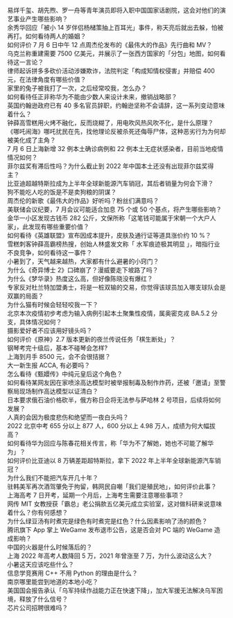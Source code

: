 易烊千玺、胡先煦、罗一舟等青年演员即将入职中国国家话剧院，这会对他们的演艺事业产生哪些影响？  
余秀华回应「被小 14 岁伴侣杨槠策抽上百耳光」事件，称天亮后就出去躲，怕被再打。如何看待两人的婚姻？  
如何评价 7 月 6 日中午 12 点周杰伦发布的《最伟大的作品》先行曲和 MV？  
乌克兰称重建需要 7500 亿美元，并展示了一张西方国家的「分包」地图，如何看待这一言论？  
律师起诉拼多多砍价活动涉嫌欺诈，法院判定「构成知情权侵害」并赔偿 400 元，在法律角度有哪些价值？  
家里的兔子被我打了一次，之后经常咬我，怎么办？  
如何看待任正非称华为不能由少数人来设计未来，撤销战略部？  
英国约翰逊政府已有 40 多名官员辞职，约翰逊坚称不会请辞，这一系列变动意味着什么？  
钟薛高雪糕用火烤不融化，反而烧糊了，用电吹风热风吹不化，是什么原理？  
《哪吒闹海》哪吒扰民在先，找他理论反被杀死还侮辱尸体，这种恶劣行为为何却被美化成了主角？  
7 月 6 日上海新增 32 例本土确诊病例和 22 例本土无症状感染者，目前当地疫情情况如何？  
菲尔兹奖有滞后性吗？为什么截止到 2022 年中国本土还没有出现菲尔兹奖得主？  
比亚迪超越特斯拉成为上半年全球新能源汽车销冠，其后者销量为何会下滑？  
狗不能吃人吃的饭是不是卖狗粮的阴谋？  
周杰伦的新歌《最伟大的作品》好听吗？粉丝们满意吗？  
美联储会议纪要，7 月会议可能适合加息 75 个或 50 个基点，将产生哪些影响？  
金华一小区发现古钱币 282 公斤，文保所称「这笔钱可能属于宋朝一个大户人家」，此发现有哪些重要价值？  
如何看待《英雄联盟》宣布因成本提升，皮肤及通行证等道具涨价约 10 %？  
雪糕刺客钟薛高霸榜热搜，创始人林盛发文称「 水军痕迹极其明显 」，暗指行业不良竞争，如何看待这一事件？  
小暑到了，天气越来越热，大家都有什么避暑的小窍门？  
为什么《奇异博士 2》口碑崩了？漫威要走下坡路了吗？  
为什么《梦华录》热度这么高，但好像陈晓没有爆红？  
专家反对杜兰特加盟勇士，将是一桩双输的交易，你觉得该球员加入哪支球队会是双赢的局面？  
为什么猫有时候会轻轻咬我一下？  
北京本次疫情初步考虑为输入病例引起本土聚集性疫情，属奥密克戎 BA.5.2 分支，具体情况如何？  
摄影爱好者不应该用好镜头吗？  
如何评价《原神》2.7 版本更新的夜兰传说任务「棋生断处」？  
钢琴考完十级后，基本不碰琴会怎样?  
上海到月手 8500 元，会不会很拮据？  
大一新生报 ACCA, 有必要吗？  
怎么看待《甄嬛传》中纯元皇后这个角色？  
如何看待某网友因在家喷涂高达模型时被举报制毒及制作炸药，还被「邀请」至警察局现场制作高达模型以证清白？  
日本要求俄石油价格砍半，俄方称日企将无法参与萨哈林 2 号项目，后续将如何发展？  
人真的会因为极度悲伤和绝望而一夜白头吗？  
2022 北京中考 655 分以上 877 人，600 分以上 4.98 万人，成绩为何大幅拔高？  
如何看待华为回应与陈春花相关传言，称「华为不了解她，她也不可能了解华为」？  
如何评价比亚迪以 8 万辆差距超特斯拉，拿下 2022 年上半年全球新能源汽车销冠？  
为什么我们不能把汽车开几十年？  
驻韩美军再次酒驾肇免于拘留，韩网民自嘲「我们是殖民地」，如何评价此事？  
上海高考 7 日开考，延期一个月后，上海考生需要注意哪些事项？  
网传 MIT 女教授获「霸总」老公捐款五亿美元成立实验室，这对做科研来说意味着什么？你有何感想？  
为什么绿豆汤有时煮完是绿色有时煮完是红色？什么因素影响了汤的颜色？  
腾讯旗下 App 掌上 WeGame 发布退市公告，这是否会对 PC 端的 WeGame 造成影响？  
中国的火器是什么时候落后的？  
上海 2022 年高考人数降回 5 万，2021 年曾涨至 7 万，为什么波动这么大？  
小暑这天应该吃些什么？  
信息学竞赛用 C++ 不用 Python 的理由是什么？  
南京哪里能尝到地道的本地小吃？  
美国国会报告承认「乌军持续作战能力正在快速下降」，加大军援无法解决乌军困境，释放了什么信号？  
芯片公司招聘很难吗？  
